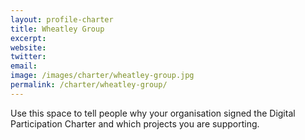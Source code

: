 ```yaml
---
layout: profile-charter
title: Wheatley Group
excerpt: 
website: 
twitter: 
email: 
image: /images/charter/wheatley-group.jpg
permalink: /charter/wheatley-group/
---
```


Use this space to tell people why your organisation signed the Digital Participation Charter and which projects you are supporting.